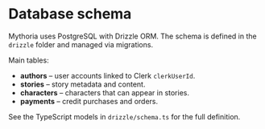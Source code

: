 # Database schema

Mythoria uses PostgreSQL with Drizzle ORM. The schema is defined in the `drizzle` folder and managed via migrations.

Main tables:

- **authors** – user accounts linked to Clerk `clerkUserId`.
- **stories** – story metadata and content.
- **characters** – characters that can appear in stories.
- **payments** – credit purchases and orders.

See the TypeScript models in `drizzle/schema.ts` for the full definition.
